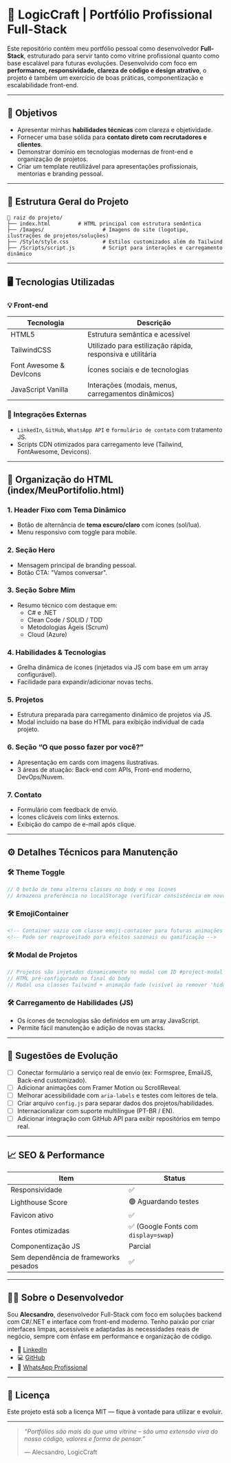 
# 🧠 LogicCraft | Portfólio Profissional Full-Stack

Este repositório contém meu portfólio pessoal como desenvolvedor **Full-Stack**, estruturado para servir tanto como vitrine profissional quanto como base escalável para futuras evoluções. Desenvolvido com foco em **performance, responsividade, clareza de código e design atrativo**, o projeto é também um exercício de boas práticas, componentização e escalabilidade front-end.

---

## 📌 Objetivos

- Apresentar minhas **habilidades técnicas** com clareza e objetividade.
- Fornecer uma base sólida para **contato direto com recrutadores e clientes**.
- Demonstrar domínio em tecnologias modernas de front-end e organização de projetos.
- Criar um template reutilizável para apresentações profissionais, mentorias e branding pessoal.

---

## 🧱 Estrutura Geral do Projeto

```
📁 raiz do projeto/
├── index.html         # HTML principal com estrutura semântica
├── /Images/                   # Imagens do site (logotipo, ilustrações de projetos/soluções)
├── /Style/style.css           # Estilos customizados além do Tailwind
├── /Scripts/script.js         # Script para interações e carregamento dinâmico
```

---

## 🖥️ Tecnologias Utilizadas

### 💡 Front-end

| Tecnologia | Descrição |
|------------|-----------|
| HTML5 | Estrutura semântica e acessível |
| TailwindCSS | Utilizado para estilização rápida, responsiva e utilitária |
| Font Awesome & DevIcons | Ícones sociais e de tecnologias |
| JavaScript Vanilla | Interações (modais, menus, carregamentos dinâmicos) |

### 🔌 Integrações Externas

- `LinkedIn`, `GitHub`, `WhatsApp API` e `formulário de contato` com tratamento JS.
- Scripts CDN otimizados para carregamento leve (Tailwind, FontAwesome, Devicons).

---

## 📂 Organização do HTML (index/MeuPortifolio.html)

### 1. **Header Fixo com Tema Dinâmico**
- Botão de alternância de **tema escuro/claro** com ícones (sol/lua).
- Menu responsivo com toggle para mobile.

### 2. **Seção Hero**
- Mensagem principal de branding pessoal.
- Botão CTA: "Vamos conversar".

### 3. **Seção Sobre Mim**
- Resumo técnico com destaque em:
  - C# e .NET
  - Clean Code / SOLID / TDD
  - Metodologias Ágeis (Scrum)
  - Cloud (Azure)

### 4. **Habilidades & Tecnologias**
- Grelha dinâmica de ícones (injetados via JS com base em um array configurável).
- Facilidade para expandir/adicionar novas techs.

### 5. **Projetos**
- Estrutura preparada para carregamento dinâmico de projetos via JS.
- Modal incluído na base do HTML para exibição individual de cada projeto.

### 6. **Seção “O que posso fazer por você?”**
- Apresentação em cards com imagens ilustrativas.
- 3 áreas de atuação: Back-end com APIs, Front-end moderno, DevOps/Nuvem.

### 7. **Contato**
- Formulário com feedback de envio.
- Ícones clicáveis com links externos.
- Exibição do campo de e-mail após clique.

---

## ⚙️ Detalhes Técnicos para Manutenção

### 🛠 Theme Toggle
```js
// O botão de tema alterna classes no body e nos ícones
// Armazena preferência no localStorage (verificar consistência em novos navegadores)
```

### 🛠 EmojiContainer
```html
<!-- Container vazio com classe emoji-container para futuras animações JS -->
<!-- Pode ser reaproveitado para efeitos sazonais ou gamificação -->
```

### 🛠 Modal de Projetos
```js
// Projetos são injetados dinamicamente no modal com ID #project-modal
// HTML pré-configurado no final do body
// Modal usa classes Tailwind + animação fade (visível ao remover 'hidden' e alterar opacity)
```

### 🛠 Carregamento de Habilidades (JS)
- Os ícones de tecnologias são definidos em um array JavaScript.
- Permite fácil manutenção e adição de novas stacks.

---

## 🧪 Sugestões de Evolução

- [ ] Conectar formulário a serviço real de envio (ex: Formspree, EmailJS, Back-end customizado).
- [ ] Adicionar animações com Framer Motion ou ScrollReveal.
- [ ] Melhorar acessibilidade com `aria-labels` e testes com leitores de tela.
- [ ] Criar arquivo `config.js` para separar dados dos projetos/habilidades.
- [ ] Internacionalizar com suporte multilíngue (PT-BR / EN).
- [ ] Adicionar integração com GitHub API para exibir repositórios em tempo real.

---

## 📈 SEO & Performance

| Item | Status |
|------|--------|
| Responsividade | ✅ |
| Lighthouse Score | 🟢 Aguardando testes |
| Favicon ativo | ✅ |
| Fontes otimizadas | ✅ (Google Fonts com `display=swap`) |
| Componentização JS | Parcial |
| Sem dependência de frameworks pesados | ✅ |

---

## 🧑‍💻 Sobre o Desenvolvedor

Sou **Alecsandro**, desenvolvedor Full-Stack com foco em soluções backend com C#/.NET e interface com front-end moderno. Tenho paixão por criar interfaces limpas, acessíveis e adaptadas às necessidades reais de negócio, sempre com ênfase em performance e organização de código.

- 💼 [LinkedIn](https://www.linkedin.com/in/alecsandrosilva2474/)
- 💻 [GitHub](https://github.com/alex247417)
- 📱 [WhatsApp Profissional](https://wa.me/5511940493007)

---

## 📄 Licença

Este projeto está sob a licença MIT — fique à vontade para utilizar e evoluir.

---

> _“Portfólios são mais do que uma vitrine – são uma extensão viva do nosso código, valores e forma de pensar.”_
>  
> — Alecsandro, LogicCraft
